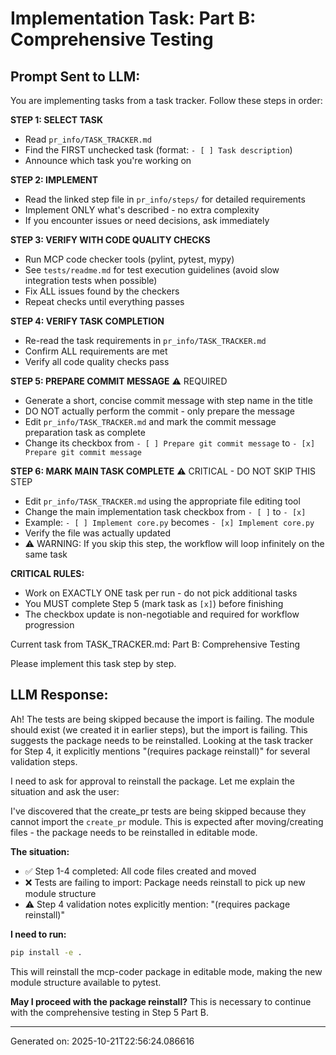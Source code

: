 # Implementation Task: Part B: Comprehensive Testing

## Prompt Sent to LLM:
You are implementing tasks from a task tracker. Follow these steps in order:

**STEP 1: SELECT TASK**
- Read `pr_info/TASK_TRACKER.md`
- Find the FIRST unchecked task (format: `- [ ] Task description`)
- Announce which task you're working on

**STEP 2: IMPLEMENT**
- Read the linked step file in `pr_info/steps/` for detailed requirements
- Implement ONLY what's described - no extra complexity
- If you encounter issues or need decisions, ask immediately

**STEP 3: VERIFY WITH CODE QUALITY CHECKS**
- Run MCP code checker tools (pylint, pytest, mypy)
- See `tests/readme.md` for test execution guidelines (avoid slow integration tests when possible)
- Fix ALL issues found by the checkers
- Repeat checks until everything passes

**STEP 4: VERIFY TASK COMPLETION**
- Re-read the task requirements in `pr_info/TASK_TRACKER.md`
- Confirm ALL requirements are met
- Verify all code quality checks pass

**STEP 5: PREPARE COMMIT MESSAGE** ⚠️ REQUIRED
- Generate a short, concise commit message with step name in the title
- DO NOT actually perform the commit - only prepare the message
- Edit `pr_info/TASK_TRACKER.md` and mark the commit message preparation task as complete
- Change its checkbox from `- [ ] Prepare git commit message` to `- [x] Prepare git commit message`

**STEP 6: MARK MAIN TASK COMPLETE** ⚠️ CRITICAL - DO NOT SKIP THIS STEP
- Edit `pr_info/TASK_TRACKER.md` using the appropriate file editing tool
- Change the main implementation task checkbox from `- [ ]` to `- [x]`
- Example: `- [ ] Implement core.py` becomes `- [x] Implement core.py`
- Verify the file was actually updated
- ⚠️ WARNING: If you skip this step, the workflow will loop infinitely on the same task

**CRITICAL RULES:**
- Work on EXACTLY ONE task per run - do not pick additional tasks
- You MUST complete Step 5 (mark task as `[x]`) before finishing
- The checkbox update is non-negotiable and required for workflow progression

Current task from TASK_TRACKER.md: Part B: Comprehensive Testing

Please implement this task step by step.

## LLM Response:
Ah! The tests are being skipped because the import is failing. The module should exist (we created it in earlier steps), but the import is failing. This suggests the package needs to be reinstalled. Looking at the task tracker for Step 4, it explicitly mentions "(requires package reinstall)" for several validation steps.

I need to ask for approval to reinstall the package. Let me explain the situation and ask the user:

I've discovered that the create_pr tests are being skipped because they cannot import the `create_pr` module. This is expected after moving/creating files - the package needs to be reinstalled in editable mode.

**The situation:**
- ✅ Step 1-4 completed: All code files created and moved
- ❌ Tests are failing to import: Package needs reinstall to pick up new module structure
- ⚠️ Step 4 validation notes explicitly mention: "(requires package reinstall)"

**I need to run:**
```bash
pip install -e .
```

This will reinstall the mcp-coder package in editable mode, making the new module structure available to pytest.

**May I proceed with the package reinstall?** This is necessary to continue with the comprehensive testing in Step 5 Part B.

---
Generated on: 2025-10-21T22:56:24.086616